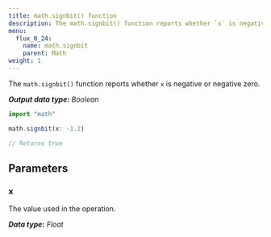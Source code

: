 ```yaml
---
title: math.signbit() function
description: The math.signbit() function reports whether `x` is negative or negative zero.
menu:
  flux_0_24:
    name: math.signbit
    parent: Math
weight: 1
---
```


The `math.signbit()` function reports whether `x` is negative or negative zero.

_**Output data type:** Boolean_

```js
import "math"

math.signbit(x: -1.2)

// Returns true
```

## Parameters

### x
The value used in the operation.

_**Data type:** Float_
